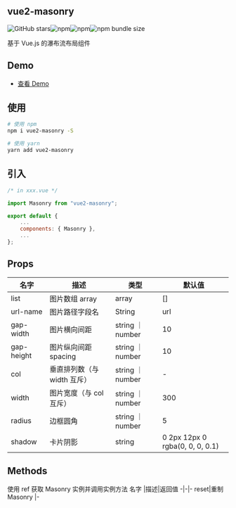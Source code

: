 ## vue2-masonry

![GitHub stars](https://img.shields.io/github/stars/Miss-Sixty/vue2-masonry?style=flat-square)![npm](https://img.shields.io/npm/dt/vue2-masonry?style=flat-square)![npm](https://img.shields.io/npm/v/vue2-masonry?style=flat-square)![npm bundle size](https://img.shields.io/bundlephobia/min/vue2-masonry?style=flat-square)

<p>基于 Vue.js 的瀑布流布局组件</p>
 
## Demo
- [查看 Demo](https://miss-sixty.github.io/vue2-masonry/)

## 使用

```bash
# 使用 npm
npm i vue2-masonry -S

# 使用 yarn
yarn add vue2-masonry
```

## 引入

```js
/* in xxx.vue */

import Masonry from "vue2-masonry";

export default {
    ...
    components: { Masonry },
    ...
};
```

## Props

| 名字       | 描述                        | 类型             | 默认值                          |
| ---------- | --------------------------- | ---------------- | ------------------------------- |
| list       | 图片数组 array              | array            | []                              |
| url-name   | 图片路径字段名              | String           | url                             |
| gap-width  | 图片横向间距                | string ｜ number | 10                              |
| gap-height | 图片纵向间距 spacing        | string ｜ number | 10                              |
| col        | 垂直排列数（与 width 互斥） | string ｜ number | -                               |
| width      | 图片宽度（与 col 互斥）     | string ｜ number | 300                             |
| radius     | 边框圆角                    | string ｜ number | 5                               |
| shadow     | 卡片阴影                    | string           | 0 2px 12px 0 rgba(0, 0, 0, 0.1) |

## Methods

使用 ref 获取 Masonry 实例并调用实例方法
名字 |描述|返回值
-|-|-
reset|重制 Masonry |-
